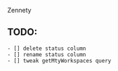 Zennety

## TODO:
    - [] delete status column
    - [] rename status column
    - [] tweak getMtyWorkspaces query